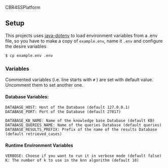 CBR4SSPlatform

## Setup

This projects uses [java-dotenv](https://github.com/cdimascio/java-dotenv) to load environment variables from a .env file, 
so you have to make a copy of `example.env`, name it `.env` and  configure the desire variables

```bash
$ cp example.env .env
```


### Variables

Commented variables (i.e. line starts with `#` ) are set with default value. Uncomment them to set another one.


#### Database Variables:
```
DATABASE_HOST: Host of the Database (default 127.0.0.1)
DATABASE_PORT: Port of the Database (default 27017)

DATABASE_KB_NAME: Name of the knowledge base Database (default KB)
DATABASE_QUERIES_NAME: Name of the queries Database (default queries)
DATABASE_RESULTS_PREFIX: Prefix of the name of the results Database (default retrieved_cases)
```


#### Runtime Environment Variables
```
VERBOSE: Choose if you want to run it in verbose mode (default false)
K: The number of k to use in the knn algorithm (default 10)
```
